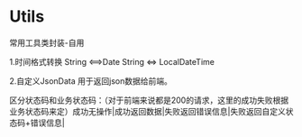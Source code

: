 # Utils
常用工具类封装-自用

1.时间格式转换 String <==>Date String <=> LocalDateTime

2.自定义JsonData 用于返回json数据给前端。

区分状态码和业务状态码：（对于前端来说都是200的请求，这里的成功失败根据业务状态码来定）成功无操作|成功返回数据|失败返回错误信息|失败返回自定义状态码+错误信息|
